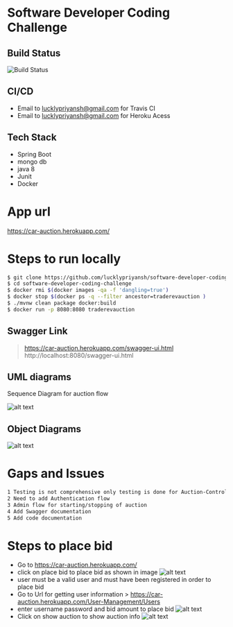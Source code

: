 
# Software Developer Coding Challenge

## Build Status
![Build Status](https://travis-ci.com/lucklypriyansh/software-developer-coding-challenge.svg?branch=master)

  
## CI/CD
- Email to lucklypriyansh@gmail.com for Travis CI
- Email to lucklypriyansh@gmail.com for Heroku Acess

## Tech Stack
- Spring Boot
- mongo db
- java 8
- Junit
- Docker

# App url

https://car-auction.herokuapp.com/

# Steps to run locally

```sh
$ git clone https://github.com/lucklypriyansh/software-developer-coding-challenge.git
$ cd software-developer-coding-challenge
$ docker rmi $(docker images -qa -f 'dangling=true')
$ docker stop $(docker ps -q --filter ancestor=traderevauction )
$ ./mvnw clean package docker:build
$ docker run -p 8080:8080 traderevauction
```

## Swagger Link
> https://car-auction.herokuapp.com/swagger-ui.html
> http://localhost:8080/swagger-ui.html

## UML diagrams

Sequence Diagram for auction flow

![alt text](https://i.ibb.co/JCDcm8k/Screenshot-2019-08-07-at-7-17-02-PM.png)

## Object Diagrams
![alt text](https://i.ibb.co/sjHyXCW/Screenshot-2019-08-07-at-10-54-30-PM.png)

# Gaps and Issues

```sh
1 Testing is not comprehensive only testing is done for Auction-Controller ,Need to incorporate more test for each service and  E2E testing need to be done using Selenium
2 Need to add Authentication flow  
3 Admin flow for starting/stopping of auction 
4 Add Swagger documentation
5 Add code documentation
```

#  Steps to place bid

 -  Go to https://car-auction.herokuapp.com/
 -  click on place bid to place bid as shown in image
   ![alt text](https://i.ibb.co/2vtxGDQ/Screenshot-2019-08-07-at-7-21-02-PM.png)
 -  user must be a valid user and must have been registered in order to place bid
 -  Go to Url for getting user information > https://car-auction.herokuapp.com/User-Management/Users
 -  enter username password and bid amount to place bid
    ![alt text](https://i.ibb.co/9rFSkxw/Screenshot-2019-08-07-at-7-27-33-PM.png)
 -  Click on show auction to show auction info
    ![alt text](https://i.ibb.co/1QfXXhF/Screenshot-2019-08-07-at-9-15-21-PM.png)
    



